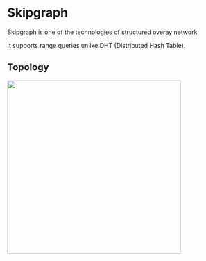 # Skipgraph

Skipgraph is one of the technologies of structured overay network.

It supports range queries unlike DHT (Distributed Hash Table).

## Topology

<img width="400" src="https://user-images.githubusercontent.com/65460975/86628262-9d51b000-c004-11ea-849f-503a80049963.png">
